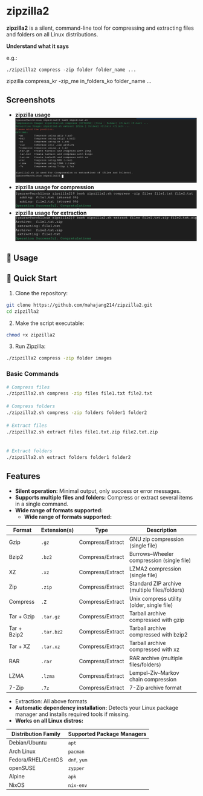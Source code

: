 # zipzilla2

**zipzilla2** is a silent, command-line tool for compressing and extracting files and folders on all Linux distributions.

**Understand what it says**

e.g.:

    ./zipzilla2 compress -zip folder folder_name ...



zipzilla compress_kr -zip_me in_folders_ko folder_name ...



## Screenshots

- **zipzilla usage**
  ![zipzilla2.sh_menu](./images/zipzilla2_menu.png)
- **zipzilla usage for compression**
  ![zipzilla2.sh_compression](./images/zipzilla2_compress.png)
- **zipzilla usage for extraction**
  ![zipzilla2.sh_extraction](./images/zipzilla2_extract.png)

## 📖 Usage

## 🚀 Quick Start

1. Clone the repository:

```bash
git clone https://github.com/mahajang214/zipzilla2.git
cd zipzilla2
```

2. Make the script executable:

```bash
chmod +x zipzilla2
```

3. Run Zipzilla:

```bash
./zipzilla2 compress -zip folder images
```


### Basic Commands

```bash
# Compress files
./zipzilla2.sh compress -zip files file1.txt file2.txt

# Compress folders
./zipzilla2.sh compress -zip folders folder1 folder2

# Extract files
./zipzilla2.sh extract files file1.txt.zip file2.txt.zip


# Extract folders
./zipzilla2.sh extract folders folder1 folder2

```

## Features

- **Silent operation:** Minimal output, only success or error messages.
- **Supports multiple files and folders:** Compress or extract several items in a single command.
- **Wide range of formats supported:**
  - **Wide range of formats supported:**

| Format      | Extension(s) | Type             | Description                                   |
| ----------- | ------------ | ---------------- | --------------------------------------------- |
| Gzip        | `.gz`        | Compress/Extract | GNU zip compression (single file)             |
| Bzip2       | `.bz2`       | Compress/Extract | Burrows–Wheeler compression (single file)     |
| XZ          | `.xz`        | Compress/Extract | LZMA2 compression (single file)               |
| Zip         | `.zip`       | Compress/Extract | Standard ZIP archive (multiple files/folders) |
| Compress    | `.Z`         | Compress/Extract | Unix compress utility (older, single file)    |
| Tar + Gzip  | `.tar.gz`    | Compress/Extract | Tarball archive compressed with gzip          |
| Tar + Bzip2 | `.tar.bz2`   | Compress/Extract | Tarball archive compressed with bzip2         |
| Tar + XZ    | `.tar.xz`    | Compress/Extract | Tarball archive compressed with xz            |
| RAR         | `.rar`       | Compress/Extract | RAR archive (multiple files/folders)          |
| LZMA        | `.lzma`      | Compress/Extract | Lempel–Ziv–Markov chain compression           |
| 7-Zip       | `.7z`        | Compress/Extract | 7-Zip archive format                          |

- Extraction: All above formats
- **Automatic dependency installation:** Detects your Linux package manager and installs required tools if missing.
- **Works on all Linux distros:**

| Distribution Family | Supported Package Managers |
| ------------------- | -------------------------- |
| Debian/Ubuntu       | `apt`                      |
| Arch Linux          | `pacman`                   |
| Fedora/RHEL/CentOS  | `dnf`, `yum`               |
| openSUSE            | `zypper`                   |
| Alpine              | `apk`                      |
| NixOS               | `nix-env`                  |
